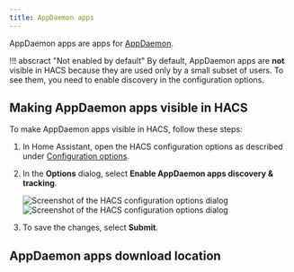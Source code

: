 ```yaml
---
title: AppDaemon apps
---
```


AppDaemon apps are apps for [AppDaemon](https://appdaemon.readthedocs.io/en/stable/).

!!! abscract "Not enabled by default"
    By default, AppDaemon apps are **not** visible in HACS because they are used only by a small subset of users. To see them, you need to enable discovery in the configuration options.



## Making AppDaemon apps visible in HACS


To make AppDaemon apps visible in HACS, follow these steps:

1. In Home Assistant, open the HACS configuration options as described under [Configuration options](/docs/use/configuration/options.md).
2. In the **Options** dialog, select **Enable AppDaemon apps discovery & tracking**.

    ![Screenshot of the HACS configuration options dialog](/assets/images/screenshots/core/options_flow/light.png#only-light)
    ![Screenshot of the HACS configuration options dialog](/assets/images/screenshots/core/options_flow/dark.png#only-dark)

3. To save the changes, select **Submit**.

## AppDaemon apps download location
